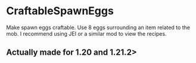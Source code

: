 # CraftableSpawnEggs
Make spawn eggs craftable. 
Use 8 eggs surrounding an item related to the mob. 
I recommend using JEI or a similar mod to view the recipes.  

## Actually made for 1.20 and 1.21.2>
